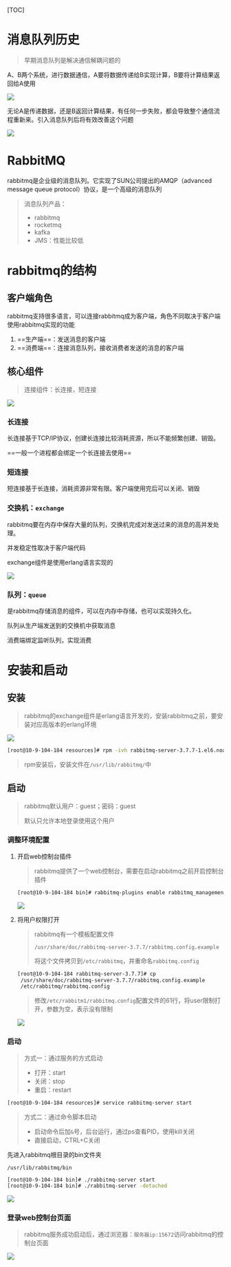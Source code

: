 [TOC]

# 消息队列历史

> 早期消息队列是解决通信解耦问题的

A、B两个系统，进行数据通信，A要将数据传递给B实现计算，B要将计算结果返回给A使用

![](https://gitee.com/sxhDrk/images/raw/master/imgs/早期通信形式.png)

无论A是传递数据，还是B返回计算结果，有任何一步失败，都会导致整个通信流程重新来。引入消息队列后将有效改善这个问题

![](https://gitee.com/sxhDrk/images/raw/master/imgs/长连接和短连接.png)



# RabbitMQ

rabbitmq是企业级的消息队列。它实现了SUN公司提出的AMQP（advanced message queue protocol）协议，是一个高级的消息队列

> 消息队列产品：
>
> - rabbitmq
> - rocketmq
> - kafka
> - JMS：性能比较低



# rabbitmq的结构



## 客户端角色

rabbitmq支持很多语言，可以连接rabbitmq成为客户端，角色不同取决于客户端使用rabbitmq实现的功能

1. ==生产端==：发送消息的客户端
2. ==消费端==：连接消息队列，接收消费者发送的消息的客户端



## 核心组件

> 连接组件：长连接，短连接

![](https://gitee.com/sxhDrk/images/raw/master/imgs/rabbitmq和erlang语言版本的对应.png)

### 长连接

长连接基于TCP/IP协议，创建长连接比较消耗资源，所以不能频繁创建、销毁。

==一般一个进程都会绑定一个长连接去使用==



### 短连接

短连接基于长连接，消耗资源非常有限。客户端使用完后可以关闭、销毁



### 交换机：`exchange`

rabbitmq要在内存中保存大量的队列，交换机完成对发送过来的消息的高并发处理。

并发稳定性取决于客户端代码

exchange组件是使用erlang语言实现的

![](https://gitee.com/sxhDrk/images/raw/master/imgs/早期通信引入消息队列.png)



### 队列：`queue`

是rabbitmq存储消息的组件，可以在内存中存储，也可以实现持久化。

队列从生产端发送到的交换机中获取消息

消费端绑定监听队列，实现消费



# 安装和启动

## 安装

> rabbitmq的exchange组件是erlang语言开发的，安装rabbitmq之前，要安装对应高版本的erlang环境

![](https://gitee.com/sxhDrk/images/raw/master/imgs/交换机类型.png)

```sh
[root@10-9-104-184 resources]# rpm -ivh rabbitmq-server-3.7.7-1.el6.noarch.rpm 
```

> rpm安装后，安装文件在`/usr/lib/rabbitmq/`中



## 启动

> rabbitmq默认用户：guest；密码：guest
>
> 默认只允许本地登录使用这个用户



### 调整环境配置

1. 开启web控制台插件

   > rabbitmq提供了一个web控制台，需要在启动rabbitmq之前开启控制台插件

   ```sh
   [root@10-9-104-184 bin]# rabbitmq-plugins enable rabbitmq_management
   ```

   ![](https://gitee.com/sxhDrk/images/raw/master/imgs/开启user的权限.png)

   

2. 将用户权限打开

   > rabbitmq有一个模板配置文件
   >
   > `/usr/share/doc/rabbitmq-server-3.7.7/rabbitmq.config.example`
   >
   > 将这个文件拷贝到`/etc/rabbitmq`，并重命名`rabbitmq.config`

   ```sh
   [root@10-9-104-184 rabbitmq-server-3.7.7]# cp 
   	/usr/share/doc/rabbitmq-server-3.7.7/rabbitmq.config.example 
   	/etc/rabbitmq/rabbitmq.config
   ```

   > 修改`/etc/rabbitm1/rabbitmq.config`配置文件的61行，将user限制打开，参数为空，表示没有限制

   ![](https://gitee.com/sxhDrk/images/raw/master/imgs/通过rabbitmq的命令脚本启动服务.png)



### 启动

> 方式一：通过服务的方式启动
>
> - 打开：start
> - 关闭：stop
> - 重启：restart

```sh
[root@10-9-104-184 resources]# service rabbitmq-server start 
```



> 方式二：通过命令脚本启动
>
> - 启动命令后加`&`号，后台运行，通过ps查看PID，使用kill关闭
> - 直接启动，CTRL+C关闭

先进入rabbitmq根目录的bin文件夹

`/usr/lib/rabbitmq/bin`

```sh
[root@10-9-104-184 bin]# ./rabbitmq-server start
[root@10-9-104-184 bin]# ./rabbitmq-server -detached
```

![](https://gitee.com/sxhDrk/images/raw/master/imgs/开启web控制台插件.png)



### 登录web控制台页面

> rabbitmq服务成功启动后，通过浏览器：`服务器ip:15672`访问rabbitmq的控制台页面

![](https://gitee.com/sxhDrk/images/raw/master/imgs/rabbitmq的控制台页面.png)